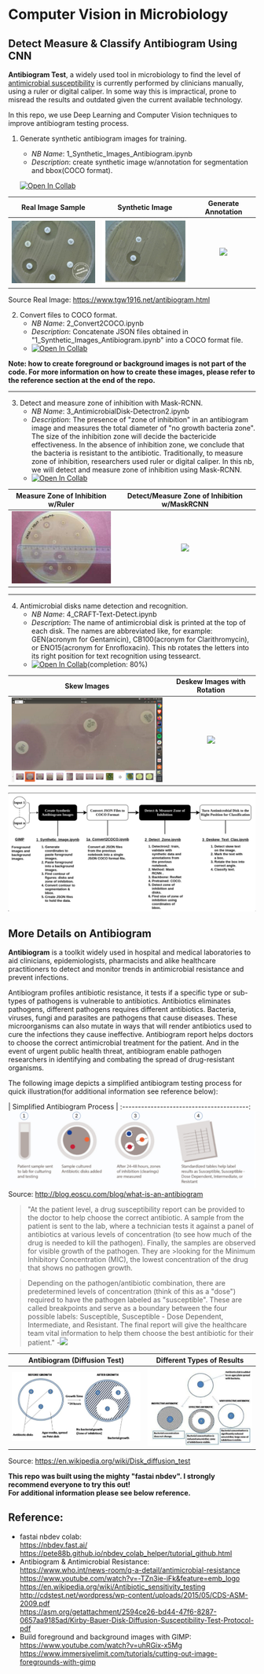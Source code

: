 # Computer Vision in Microbiology

## Detect Measure & Classify Antibiogram Using CNN

**Antibiogram Test**, a widely used tool in microbiology to find the level of [antimicrobial susceptibility](https://en.wikipedia.org/wiki/Disk_diffusion_test) is currently performed by clinicians manually, using a ruler or digital caliper.  In some way this is impractical, prone to misread the results and outdated given the current available technology.

In this repo, we use Deep Learning and Computer Vision techniques to improve antibiogram testing process.

1. Generate synthetic antibiogram images for training. 
	- *NB Name*: 1_Synthetic_Images_Antibiogram.ipynb 
	- *Description*: create synthetic image w/annotation for segmentation and bbox(COCO format).
	
    [![Open In Collab](https://colab.research.google.com/assets/colab-badge.svg)]()
	

Real Image Sample                                  | Synthetic Image                               | Generate Annotation 
:-------------------------------------------------:|:---------------------------------------------:|:----------------------------------------------------:
![](/data/images/readme/9_antibiogram_raw.jpg)     | ![](/data/images/readme/synthetic_image.jpg) | ![](/data/images/readme/synthetic_annotated.jpg) 
 
Source Real Image: https://www.tgw1916.net/antibiogram.html
 
2. Convert files to COCO format.
    - *NB Name*: 2_Convert2COCO.ipynb
    - *Description*: Concatenate JSON files obtained in "1_Synthetic_Images_Antibiogram.ipynb" into a COCO format file.
    - [![Open In Collab](https://colab.research.google.com/assets/colab-badge.svg)]()

**Note: how to create foreground or background images is not part of the code.  For more information on how to create these images, please refer to the reference section at the end of the repo.**
    
---------------------------------------------------------------------------------------------------------------------------------------------    
3. Detect and measure zone of inhibition with Mask-RCNN. 
    - *NB Name*: 3_AntimicrobialDisk-Detectron2.ipynb 
    - *Description*: The presence of "zone of inhibition" in an antibiogram image and measures the total diameter of "no growth bacteria                          zone".  The size of the inhibition zone will decide the bactericide effectiveness. In the absence of inhibition zone, we                      conclude that the bacteria is resistant to the antibiotic.  Traditionally, to measure zone of inhibition, researchers                        used ruler or digital caliper.  In this nb, we will detect and measure zone of inhibition using Mask-RCNN.
    - [![Open In Collab](https://colab.research.google.com/assets/colab-badge.svg)]()

| Measure Zone of Inhibition w/Ruler        |  Detect/Measure Zone of Inhibition w/MaskRCNN    |
| :----------------------------------------:|:----------------------------------------:  |
![](/data/images/readme/measure-ruler.jpg)  | ![](/data/images/readme/.jpg)

---------------------------------------------------------------------------------------------------------------------------------------------

4. Antimicrobial disks name detection and recognition.  
    - *NB Name*: 4_CRAFT-Text-Detect.ipynb
    - *Description*: The name of antimicrobial disk is printed at the top of each disk.  The names are abbreviated like, for example:                             GEN(acronym for Gentamicin), CB100(acronym for Clarithromycin), or ENO15(acronym for Enrofloxacin).  This nb rotates                         the letters into its right position for text recognition using tessearct.
    - [![Open In Collab](https://colab.research.google.com/assets/colab-badge.svg)]()(completion: 80%)

Skew Images                               |  Deskew Images with Rotation
:----------------------------------------:|:----------------------------------------:
![](/data/images/readme/antimicrobial_disks.png)      | ![](/data/images/readme/.jpg) 


![](/data/images/readme/process_flow.png)


## More Details on Antibiogram

**Antibiogram** is a toolkit widely used in hospital and medical laboratories to aid clinicians, epidemiologists, pharmacists and alike healthcare practitioners to detect and monitor trends in antimicrobial resistance and prevent infections.

Antibiogram profiles antibiotic resistance, it tests if a specific type or sub-types of pathogens is vulnerable to antibiotics. Antibiotics eliminates pathogens, different pathogens requires different antibiotics. Bacteria, viruses, fungi and parasites are pathogens that cause diseases.  These microorganisms can also mutate in ways that will render antibiotics used to cure the infections they cause ineffective.   Antibiogram report helps doctors to choose the correct antimicrobial treatment for the patient.  And in the event of urgent public health threat, antibiogram enable pathogen researchers in identifying and combating the spread of drug-resistant organisms. 
  

The following image depicts a simplified antibiogram testing process for quick illustration(for additional information see reference below):

| Simplified Antibiogram Process         |
:----------------------------------------:
![](/data/images/readme/antibiogram-process.jpg)
Source: http://blog.eoscu.com/blog/what-is-an-antibiogram


>"At the patient level, a drug susceptibility report can be provided to the doctor to help choose the correct antibiotic. A sample from the patient is sent to the lab, where a technician tests it against a panel of antibiotics at various levels of concentration (to see how much of the drug is needed to kill the pathogen). Finally, the samples are observed for visible growth of the pathogen. They are >looking for the Minimum Inhibitory Concentration (MIC), the lowest concentration of the drug that shows no pathogen growth.

>Depending on the pathogen/antibiotic combination, there are predetermined levels of concentration (think of this as a "dose") required to have the pathogen labeled as "susceptible". These are called breakpoints and serve as a boundary between the four possible labels: Susceptible, Susceptible - Dose Dependent, Intermediate, and Resistant. The final report will give the healthcare team vital information to help them choose the best antibiotic for their patient."                              -[<img src="https://render.githubusercontent.com/render/math?math=EOS^{cu}">](http://blog.eoscu.com/blog/what-is-an-antibiogram)


| Antibiogram (Diffusion Test)               |  Different Types of Results                                   |
| :----------------------------------------: | :----------------------------------------: |
![](/data/images/readme/Agar_Diffusion_Method_1.jpg)     | ![](/data/images/readme/Agar_Diffusion_Method_2.jpg)
Source: https://en.wikipedia.org/wiki/Disk_diffusion_test


**This repo was built using the mighty "fastai nbdev".  I strongly recommend everyone to try this out!**  
**For additional information please see below reference.**

## Reference:
- fastai nbdev colab:<br>
    https://nbdev.fast.ai/<br>
    https://pete88b.github.io/nbdev_colab_helper/tutorial_github.html<br>
- Antibiogram & Antimicrobial Resistance:<br>
    https://www.who.int/news-room/q-a-detail/antimicrobial-resistance<br>
    https://www.youtube.com/watch?v=-TZn3ie-iFk&feature=emb_logo<br>
    https://en.wikipedia.org/wiki/Antibiotic_sensitivity_testing<br>
    http://cdstest.net/wordpress/wp-content/uploads/2015/05/CDS-ASM-2009.pdf<br>
    https://asm.org/getattachment/2594ce26-bd44-47f6-8287-0657aa9185ad/Kirby-Bauer-Disk-Diffusion-Susceptibility-Test-Protocol-pdf<br>
- Build foreground and background images with GIMP:<br>
    https://www.youtube.com/watch?v=uhRGix-x5Mg<br>
    https://www.immersivelimit.com/tutorials/cutting-out-image-foregrounds-with-gimp<br>




